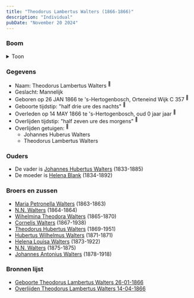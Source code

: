 ```yaml
---
title: "Theodorus Lambertus Walters (1866-1866)"
description: "Individual"
pubDate: "November 20 2024"
---
```


### Boom
<details><summary>Toon</summary>

![test](https://www.plantuml.com/plantuml/svg/dPD1ImCn48Nl-HM37ZmLsesjtLAAhRHMKH5Hn5F9RiRkijcaPB98aVvtf-rM2se5Rs4oB-zxcUISWlAXAesW8hSBvLK9YKgBkNULrHVEE0_1AqkyXJQ8BDS8QUvJWzirbekmX1BB13rjInJGemlB1OgzKrEZYE1T0C38UOt-CSlJmY9Hlr-gt0u68CLAY1EutrYHs2gEhbscBFV1j6AFK14yAyCMT0IAuAhPR9x50CTZEMbFHcpm_fgZqIleznALB6U92y5WRm2j28PFbz3gIWadr9ZoMMwEDd6KPdiYAYfZPihgMUeTKUBOcjKnt0vVMDnjVnUlTgXJD6WLZ8oonITTjybqaz5OZkK1EjbYWuSrtUa_w3ZRzV2ErN5q0A_VUqEjSpjV-zLvEj46TCAWKHkEJJxFmXADSMyCknBrzJOQTOUe4tqLQYKNrbkn53ktnmoTTfxdTQFANoONI_YS_jyJZ3froaxdFtTqkelyWveVtZbQpH_X0m00)
</details>

### Gegevens
- Naam: Theodorus Lambertus Walters <sup><a href="../s00119/" style="text-decoration:none" title="Geboorte Theodorus Lambertus Walters 26-01-1866">:link:</a></sup>
- Geslacht: Mannelijk
- Geboren op 26 JAN 1866 te 's-Hertogenbosch, Orteneind Wijk C 357 <sup><a href="../s00119/" style="text-decoration:none" title="Geboorte Theodorus Lambertus Walters 26-01-1866">:link:</a></sup>
- Geboorte tijdstip: "half drie ure des nachts" <sup><a href="../s00119/" style="text-decoration:none" title="Geboorte Theodorus Lambertus Walters 26-01-1866">:link:</a></sup>
- Overleden op 14 MAY 1866 te 's-Hertogenbosch, oud 0 jaar jaar <sup><a href="../s00120/" style="text-decoration:none" title="Overlijden Theodorus Lambertus Walters 14-04-1866">:link:</a></sup>
- Overlijden tijdstip: "half zeven ure des morgens" <sup><a href="../s00120/" style="text-decoration:none" title="Overlijden Theodorus Lambertus Walters 14-04-1866">:link:</a></sup>
- Overlijden getuigen: <sup><a href="../s00120/" style="text-decoration:none" title="Overlijden Theodorus Lambertus Walters 14-04-1866">:link:</a></sup>
  - Johannes Huberus Walters
  - Theodorus Lambertus Walters

### Ouders
- De vader is [Johannes Hubertus Walters](../i00079/) (1833-1885)
- De moeder is [Helena Blank](../i00080/) (1834-1892)

### Broers en zussen
- [Maria Petronella Walters](../i00090/) (1863-1863)
- [N.N. Walters](../i00091/) (1864-1864)
- [Wihelmina Theodora Walters](../i00092/) (1865-1870)
- [Cornelis Walters](../i00094/) (1867-1938)
- [Theodorus Hubertus Walters](../i00075/) (1869-1951)
- [Hubertus Wilhelmus Walters](../i00095/) (1871-1871)
- [Helena Louisa Walters](../i00096/) (1873-1922)
- [N.N. Walters](../i00097/) (1875-1875)
- [Johannes Antonius Walters](../i00098/) (1878-1918)

### Bronnen lijst
- [Geboorte Theodorus Lambertus Walters 26-01-1866](../s00119/)
- [Overlijden Theodorus Lambertus Walters 14-04-1866](../s00120/)
